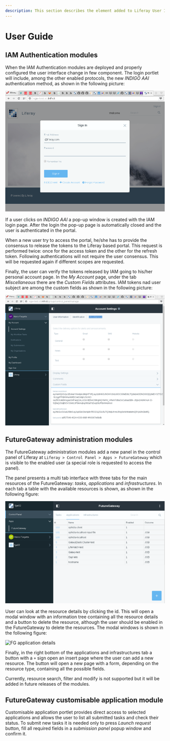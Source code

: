 ```yaml
---
description: This section describes the element added to Liferay User Interface from the point of view of the user.
---
```


# User Guide

## IAM Authentication modules

When the IAM Authentication modules are deployed and properly configured the user interface change in few component. The login portlet
will include, among the other enabled protocols, the new *INDIGO AAI* authentication method, as shown in the following picture:

![Login portlet with INDIGO AAI authentication](img/LogIn.png)


If a user clicks on *INDIGO AAI* a pop-up window is created with the IAM login page. After the login the pop-up page
is automatically closed and the user is authenticated in the portal.

When a new user try to access the portal, he/she has to provide the consensus to release the tokens to the Liferay
based portal. This request is performed twice: once for the access token and the other for the refresh token.
Following authentications will not require the user consensus. This will be requested again if different scopes are requested.

Finally, the user can verify the tokens released by IAM going to his/her personal account page. In the *My Account* page,
under the tab *Miscellaneous* there are the *Custom Fields* attributes. IAM tokens nad user subject are among the custom fields
as shown in the following picture:

![INDIGO AAI tokens](img/CustField.png)




## FutureGateway administration modules

The FutureGateway administration modules add a new panel in the control panel of Liferay at `Liferay > Control Panel > Apps > FutureGateway` which
is visible to the enabled user (a special role is requested to access the panel).

The panel presents a multi tab interface with three tabs for the main resources of the FutureGateway: *tasks*, *applications* and *infrastructures*.
In each tab a table with the available resources is shown, as shown in the following figure:

![FG applications](img/FGapplications.png)


User can look at the resource details by clicking the id. This will open a modal window with an information tree containing all the resource details
and a button to delete the resource, although the user should be enabled in the FutureGateway to delete the resources. The modal windows is shown
in the following figure:

![FG application details](img/FGapplicationdetails.png)

Finally, in the right bottom of the applications and infrastructures tab a button with a `+` sign open an insert page where the user can
add a new resource. The button will open a new page with a form, depending on the resource type, containing all the possible fields.

Currently, resource search, filter and modify is not supported but it will be added in future releases of the modules.

## FutureGateway customisable application module

Customisable application portlet provides direct access to selected applications and allows the user to list all submitted tasks and check their status.
To submit new tasks it is needed only to press *Launch request* button, fill all required fields in a *submission panel* popup window and confirm it.
